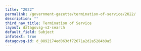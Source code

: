 ```yaml
---
title: "2022"
permalink: /government-gazette/termination-of-service/2022/
description: ""
third_nav_title: Termination of Service
layout: datagovsg-v2-search
default_field: Subject
infotext: true
datagovsg-id: d_8892174ed063df72671a2d2a5284b9a5
---
```

